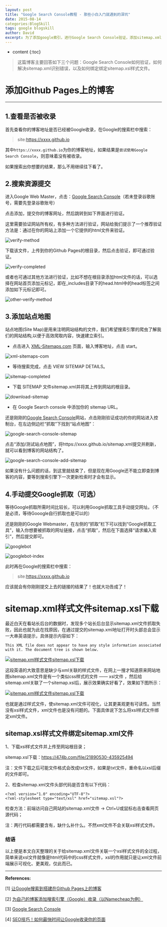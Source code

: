 ```yaml
---
layout: post
title: "Google Search Console教程 - 那些小白入门就遇到的深坑"
date: 2015-08-14
categories:BlogSkill
tags: google blogskill
author: David
excerpt: 为了添加google索引，进行Google Search Console验证，添加sitemap.xml文件，【绑定sitemap.xsl样式文件】，一个个小坑不断。这里做一个小结。
---
```


* content
{:toc}
> 这篇博客主要回答如下三个问题：Google Search Console如何验证，如何解决sitemap.xml识别错误，以及如何绑定绑定sitemap.xsl样式文件。

# 添加Github Pages上的博客

------

## 1.查看是否被收录

首先查看你的博客地址是否已经被Google收录，在Google的搜索栏中搜索：

> site:https://xxxx.github.io

其中`https://xxxx.github.io`为你的博客地址，如果结果是`尝试使用Google Search Console`，则意味着没有被收录。

如果搜索出你想要的结果，那么不用继续往下看了。

## 2.搜索资源提交

进入Google Web Master，点击：[Google Search Console](https://www.google.com/webmasters/tools/home?hl=zh-CN)（若未登录谷歌账号，需要先登录谷歌账号）

点击添加，提交你的博客网址，然后跳转到如下界面进行验证。

这里需要验证网站所有权，有多种方法进行验证，网站给我们提示了一个推荐验证方法是：通过在你的网站上添加一个它提供的html文件来验证。

![verify-method](https://evanli.github.io/img/20181025/verify-method.jpg)

下载该文件，上传到你的Github Pages的根目录，然后点击验证，即可通过验证。

![verify-completed](https://evanli.github.io/img/20181025/verify-completed.jpg)

或者也可通过其他方法进行验证，比如不想在根目录添加html文件的话，可以选择在网站首页添加元标记，即在_includes目录下的head.html中的head标签之间添加如下元标记即可。

![other-verify-method](https://evanli.github.io/img/20181025/other-verify-method.jpg)

## 3.添加站点地图

站点地图(Site Map)是用来注明网站结构的文件，我们希望搜索引擎的爬虫了解我们的网站结构,以便于高效爬取内容，快速建立索引。

- 点击进入 [XML-Sitemaps.com](https://www.xml-sitemaps.com/) 页面，输入博客地址，点击 start。

![xml-sitemaps-com](https://evanli.github.io/img/20181025/xml-sitemaps-com.jpg)

- 等待搜索完成，点击 VIEW SITEMAP DETAILS。

![sitemap-completed](https://evanli.github.io/img/20181025/sitemap-completed.jpg)

- 下载 SITEMAP 文件sitemap.xml并将其上传到网站的根目录。

![download-sitemap](https://evanli.github.io/img/20181025/download-sitemap.jpg)

- 在 Google Search console 中添加你的 sitemap URL。

还是刚刚的[Google Search Console](https://www.google.com/webmasters/tools/home?hl=zh-CN)网站，点击刚刚验证成功的你的网站进入控制台，在左边侧边栏“抓取”下找到“站点地图”：

![google-search-console-sitemap](https://evanli.github.io/img/20181025/google-search-console-sitemap.jpg)

点击“添加/测试站点地图”，将https://xxxx.github.io/sitemap.xml提交并刷新，就可以看到博客的网站结构了。

![google-search-console-add-sitemap](https://evanli.github.io/img/20181025/google-search-console-add-sitemap.jpg)

如果没有什么问题的话，到这里就结束了，但是现在用Google还不能立即查到博客的内容，要等到搜索引擎下一次更新检索时才会有显示。

## 4.手动提交Google抓取（可选）

等待Google抓取所需时间比较长，可以利用Google抓取工具手动提交网址。（不是必须，等待Gooogle自行抓取也是可以的）

还是刚刚的Google Webmaster，在左侧的“抓取”栏下可以找到“Google抓取工具”，输入你想要被抓取的网址链接，点击“抓取”，然后在下面选择“请求编入索引”，然后提交即可。

![googlebot](https://evanli.github.io/img/20181025/googlebot.jpg)

![googlebot-index](https://evanli.github.io/img/20181025/googlebot-index.jpg)

此时再在Google的搜索栏中搜索：

> site:https://xxxx.github.io

应该就会有你刚刚提交上去的链接的结果了！也就大功告成了！



# sitemap.xml样式文件sitemap.xsl下载

最近白天在看站长后台的数据时，发现多个站长后台显示sitemap.xml文件抓取失败，因此也就为此在找原因，在通过提交的sitemap.xml地址打开时头部总会显示一大串英语提示，具体提示内容如下：

```
This XML file does not appear to have any style information associated with it. The document tree is shown below.
```

[![sitemap.xml样式文件sitemap.xsl下载](https://img.seobti.com/wp-content/uploads/2020/04/2020040814450621.png)](https://img.seobti.com/wp-content/uploads/2020/04/2020040814450621.png)

这段英语的大致意思是缺少与xml关联的样式文件，在网上一搜才知道原来网站地图sitemap.xml文件是有一个类似css样式的文件 —— xsl文件 ，然后给sitemap.xml关联了一个sitemap.xsl后，展示效果确实好看了，效果如下图所示：

[![sitemap.xml样式文件sitemap.xsl下载](https://img.seobti.com/wp-content/uploads/2020/04/2020040814452648.png)](https://img.seobti.com/wp-content/uploads/2020/04/2020040814452648.png)

也就是通过样式文件，使sitemap.xml文件可视化，让其更美观更有可读性。当然没有xsl样式文件，xml文件也是没有问题的。下面具体说下怎么将xsl样式文件绑定xml文件。

## sitemap.xsl样式文件绑定sitemap.xml文件

1、下载xsl样式文件并上传至网站根目录；

sitemap.xsl下载：https://474b.com/file/21890530-435925494

注：文件下载之后可能文件格式会改成txt文件，如果是txt文件，重命名以xsl后缀的文件即可。

2、检查sitemap.xml文件头部代码是否含有以下代码：

```
<?xml version="1.0" encoding="UTF-8"?>
<?xml-stylesheet type="text/xsl" href="sitemap.xsl"?>
```

检查方法：前端访问自己网站的sitemap.xml文件 → Ctrl+U或鼠标右击查看网页源代码；

注：两行代码都需要含有，缺什么补什么。不然xml文件不会关联xsl样式文件。

### 结语

以上便是本文白天整理的关于给sitemap.xml文件关联一个xsl样式文件的全过程，简单来说xsl文件就像是html代码中的css样式文件，xsl的作用就只是让xml文件前端展示可视化、更美观，仅此而已。

------

**References:**

[1] [让Google搜索到搭建在Github Pages上的博客](https://jactor-sue.github.io/zh-CN/how-blog-on-githubpages-can-be-searched-by-google/)

[2] [为自己的博客添加搜索引擎（Google）收录（以Namecheap为例）](http://gracegreat1.me/2017/11/为自己的博客添加搜索引擎-Google-收录-以-Namecheap-为例/)

[3] [Google Search Console](https://www.google.com/webmasters/tools/home?hl=zh-CN)

[4] [SEO技巧！如何最快时间让Google收录你的页面](http://www.guxiaobei.com/submit-your-content-of-google.html)